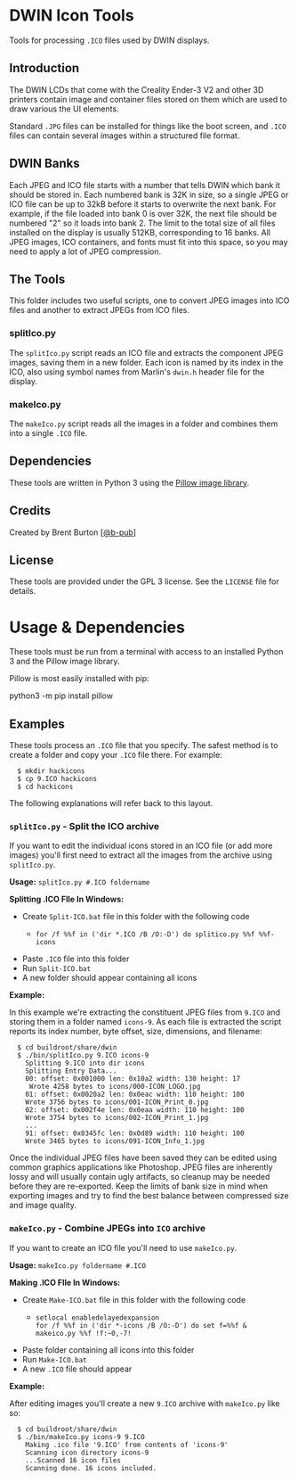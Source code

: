# DWIN Icon Tools

Tools for processing `.ICO` files used by DWIN displays.

## Introduction

The DWIN LCDs that come with the Creality Ender-3 V2 and other 3D printers contain image and container files stored on them which are used to draw various the UI elements.

Standard `.JPG` files can be installed for things like the boot screen, and `.ICO` files can contain several images within a structured file format.

## DWIN Banks

Each JPEG and ICO file starts with a number that tells DWIN which bank it should be stored in. Each numbered bank is 32K in size, so a single JPEG or ICO file can be up to 32kB before it starts to overwrite the next bank. For example, if the file loaded into bank 0 is over 32K, the next file should be numbered "2" so it loads into bank 2. The limit to the total size of all files installed on the display is usually 512KB, corresponding to 16 banks. All JPEG images, ICO containers, and fonts must fit into this space, so you may need to apply a lot of JPEG compression.

## The Tools

This folder includes two useful scripts, one to convert JPEG images into ICO files and another to extract JPEGs from ICO files.

### splitIco.py

The `splitIco.py` script reads an ICO file and extracts the component JPEG images, saving them in a new folder. Each icon is named by its index in the ICO, also using symbol names from Marlin's `dwin.h` header file for the display.

### makeIco.py

The `makeIco.py` script reads all the images in a folder and combines them into a single `.ICO` file.

## Dependencies

These tools are written in Python 3 using the [Pillow image library](https://pillow.readthedocs.io/en/latest/index.html).

## Credits

Created by Brent Burton [[@b-pub](https://github.com/b-pub)]

## License

These tools are provided under the GPL 3 license. See the `LICENSE` file for details.

# Usage & Dependencies

These tools must be run from a terminal with access to an installed Python 3 and the Pillow image library.

Pillow is most easily installed with pip:

  python3 -m pip install pillow

## Examples

These tools process an `.ICO` file that you specify. The safest method is to create a folder and copy your `.ICO` file there. For example:

```
  $ mkdir hackicons
  $ cp 9.ICO hackicons
  $ cd hackicons
```

The following explanations will refer back to this layout.

### `splitIco.py` - Split the ICO archive

If you want to edit the individual icons stored in an ICO file (or add more images) you'll first need to extract all the images from the archive using `splitIco.py`.

**Usage:** `splitIco.py #.ICO foldername`

**Splitting .ICO FIle In Windows:**
* Create `Split-ICO.bat` file in this folder with the following code
  *     for /f %%f in ('dir *.ICO /B /O:-D') do splitico.py %%f %%f-icons
* Paste `.ICO` file into this folder
* Run `Split-ICO.bat`
* A new folder should appear containing all icons

**Example:**

In this example we're extracting the constituent JPEG files from `9.ICO` and storing them in a folder named `icons-9`. As each file is extracted the script reports its index number, byte offset, size, dimensions, and filename:

```
  $ cd buildroot/share/dwin
  $ ./bin/splitIco.py 9.ICO icons-9
    Splitting 9.ICO into dir icons
    Splitting Entry Data...
    00: offset: 0x001000 len: 0x10a2 width: 130 height: 17
     Wrote 4258 bytes to icons/000-ICON_LOGO.jpg
    01: offset: 0x0020a2 len: 0x0eac width: 110 height: 100
    Wrote 3756 bytes to icons/001-ICON_Print_0.jpg
    02: offset: 0x002f4e len: 0x0eaa width: 110 height: 100
    Wrote 3754 bytes to icons/002-ICON_Print_1.jpg
    ...
    91: offset: 0x0345fc len: 0x0d89 width: 110 height: 100
    Wrote 3465 bytes to icons/091-ICON_Info_1.jpg
```

Once the individual JPEG files have been saved they can be edited using common graphics applications like Photoshop. JPEG files are inherently lossy and will usually contain ugly artifacts, so cleanup may be needed before they are re-exported. Keep the limits of bank size in mind when exporting images and try to find the best balance between compressed size and image quality.

### `makeIco.py` - Combine JPEGs into `ICO` archive

If you want to create an ICO file you'll need to use `makeIco.py`.

**Usage:** `makeIco.py foldername #.ICO`

**Making .ICO FIle In Windows:**
* Create `Make-ICO.bat` file in this folder with the following code
  * ```
    setlocal enabledelayedexpansion
    for /f %%f in ('dir *-icons /B /O:-D') do set f=%%f & makeico.py %%f !f:~0,-7!
    ```
* Paste folder containing all icons into this folder
* Run `Make-ICO.bat`
* A new `.ICO` file should appear

**Example:**

After editing images you'll create a new `9.ICO` archive with `makeIco.py` like so:

```
  $ cd buildroot/share/dwin
  $ ./bin/makeIco.py icons-9 9.ICO
    Making .ico file '9.ICO' from contents of 'icons-9'
    Scanning icon directory icons-9
    ...Scanned 16 icon files
    Scanning done. 16 icons included.
```

